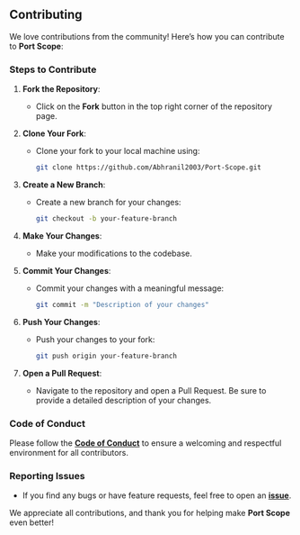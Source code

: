 ## Contributing

We love contributions from the community! Here’s how you can contribute to **Port Scope**:

### Steps to Contribute

1. **Fork the Repository**:
   - Click on the **Fork** button in the top right corner of the repository page.

2. **Clone Your Fork**:
   - Clone your fork to your local machine using:

     ```bash
     git clone https://github.com/Abhranil2003/Port-Scope.git
     ```

3. **Create a New Branch**:
   - Create a new branch for your changes:

     ```bash
     git checkout -b your-feature-branch
     ```

4. **Make Your Changes**:
   - Make your modifications to the codebase.

5. **Commit Your Changes**:
   - Commit your changes with a meaningful message:

     ```bash
     git commit -m "Description of your changes"
     ```

6. **Push Your Changes**:
   - Push your changes to your fork:

     ```bash
     git push origin your-feature-branch
     ```

7. **Open a Pull Request**:
   - Navigate to the repository and open a Pull Request. Be sure to provide a detailed description of your changes.

### Code of Conduct

Please follow the **[Code of Conduct](../CODE_OF_CONDUCT.md)** to ensure a welcoming and respectful environment for all contributors.

### Reporting Issues

- If you find any bugs or have feature requests, feel free to open an **[issue](https://github.com/Abhranil2003/Port-Scope/issues)**.

We appreciate all contributions, and thank you for helping make **Port Scope** even better!
